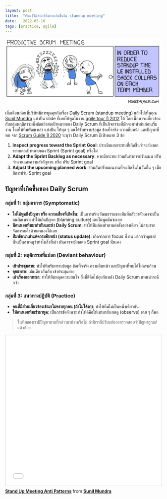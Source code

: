 ```yaml
---
layout: post
title:  "เรื่อง(ไม่)ปกติที่มักจะเกิดขึ้นใน standup meeting"
date:   2022-05-16
tags: [practice, agile]
---
```


![Productive Scrum meeting](/assets/2022-05-16-productive-scrum-meetings.png)

เมื่อเดือนก่อนที่บริษัทมีการพูดคุยกันเรื่อง Daily Scrum (standup meeting) แล้วไปเห็นคุณ [Sunil Mundra](https://sg.linkedin.com/in/sunilmundra) แบ่งปัน slide ที่เคยไปพูดในงาน [agile tour ปี 2012](https://www.facebook.com/agiletourbkk/) ได้ โดยเนื้อหาจะเกี่ยวข้องกับกลุ่มพฤติกรรมซึ่งขัดแย้งต่อเป้าหมายของ Daily Scrum ที่เป็นกิจกรรมที่มักจะมาทำกันก่อนเริ่มงาน โดยให้ทีมพัฒนาเล่า แบ่งปัน ให้ทุก ๆ คนได้รับทราบข้อมูล ข้อเท็จจริง ความคืบหน้า และปัญหาที่พบ จาก [Scrum Guide ปี 2020](https://scrumguides.org/scrum-guide.html#daily-scrum) ระบุว่า Daily Scrum มีเป้าหมาย 3 ข้อ

1. **Inspect progress toward the Sprint Goal**: ประเมินผลกระทบที่เกิดขึ้นว่าจะส่งผลกระทบต่อเป้าหมายของ Sprint (Sprint goal) หรือไม่
2. **Adapt the Sprint Backlog as necessary**: หากมีกระทบ ร่วมกันทำการปรับแผน ปรับจำนวนและความสำคัญงาน หรือ ปรับ Sprint goal
3. **Adjust the upcoming planned work**: ร่วมกันปรับแผนงานที่จะเกิดขึ้นในวันอื่น ๆ เมื่อมีการปรับ Sprint goal

## ปัญหาที่เกิดขึ้นของ Daily Scrum

### กลุ่มที่ 1: กลุ่มอาการ (Symptomatic)
- **ไม่ได้พูดถึงปัญหา หรือ ความเสี่ยงที่เกิดขึ้น**: เป็นการสร้างวัฒนธรรมของทีมที่กลัวว่าตัวเองจะเป็นคนผิดเพราะทำให้เกิดปัญหา (blaming culture) เลยไม่พูดมันซะเลย
- **มีคนนอกทีมมากำกับและนำ Daily Scrum**: ทำให้ทีมต้องทำตามคำสั่งอย่างเดียว ไม่สามารถจัดการอะไรด้วยตนเองได้เลย
- **ทีมพัฒนาเล่าแต่ความคืบหน้า (status update)**: เกิดจากการ focus ที่งาน มากกว่าคุณค่า นั่นเป็นสาเหตุว่าทำไมสิ่งที่เล่า มันควรจะมีผลต่อ Sprint goal นั่นเอง

### กลุ่มที่ 2: พฤติกรรมที่แปลก (Deviant behaviour)
- **เข้าประชุมสาย**: ทำให้ทีมรับทราบข้อมูล ข้อเท็จจริง ความคืบหน้า และปัญหาที่พบได้ไม่ครบถ้วน
- **คุยแทรก**: เช่นเดียวกันกับ เข้าประชุมสาย
- **เล่าเรื่องออกทะเล**: ทำให้ทีมหลุดความสนใจ สิ่งที่ดีคือไปคุยกันหลัง Daily Scrum แทนน่าจะดีกว่า

### กลุ่มที่ 3: แนวทางปฏิบัติ (Practice)
- **คนที่มีส่วนเกี่ยวข้องเข้ามาไม่ครบทุกคน (ถ้าไม่ได้ลา)**: ทำให้ทีมไม่เป็นหนึ่งเดียวกัน
- **ให้คนนอกทีมเข้ามาพูด**: เป็นการขัดจังหวะ ถ้าให้ดีคือให้เขามาสังเกตดู (observe) เฉย ๆ ก็พอ

> ในทีมของเรามีปัญหาตามที่กล่าวมาบ้างหรือไม่ ถ้ามีเราก็ปรับแก้และตรวจสอบว่าปัญหาถูกแก้แล้วด้วย

<iframe src="//www.slideshare.net/slideshow/embed_code/key/5AhAW4DlLci0En" width="595" height="485" frameborder="0" marginwidth="0" marginheight="0" scrolling="no" style="border:1px solid #CCC; border-width:1px; margin-bottom:5px; max-width: 100%;" allowfullscreen> </iframe> <div style="margin-bottom:5px"> <strong> <a href="//www.slideshare.net/SunilMundra/stand-up-meeting-anti-patterns" title="Stand Up Meeting Anti Patterns" target="_blank">Stand Up Meeting Anti Patterns</a> </strong> from <strong><a href="//www.slideshare.net/SunilMundra" target="_blank">Sunil Mundra</a></strong> </div>